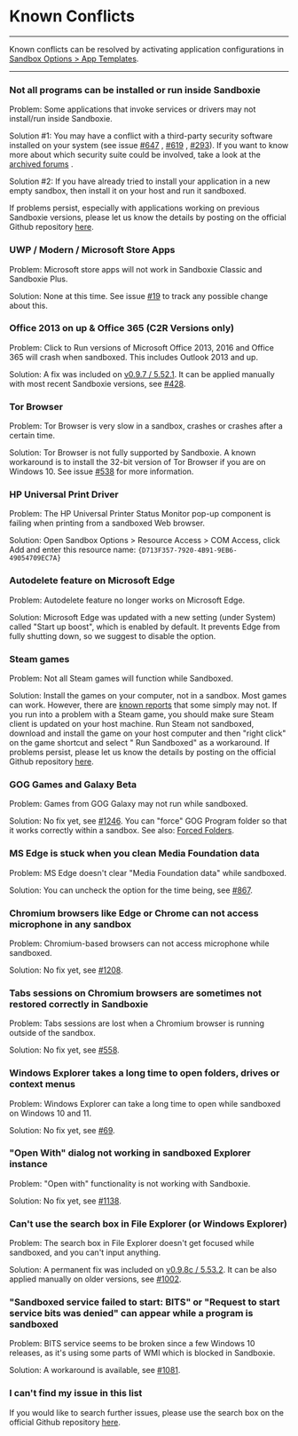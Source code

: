 # Known Conflicts

* * *
Known conflicts can be resolved by activating application configurations
in [Sandbox Options > App Templates](SP_SBOptions_AppTemplates.md).
* * *

### Not all programs can be installed or run inside Sandboxie

Problem: Some applications that invoke services or drivers may not install/run inside Sandboxie.

Solution #1: You may have a conflict with a third-party security software installed on your system (see
issue [#647](https://github.com/sandboxie-plus/Sandboxie/issues/647)
, [#619](https://github.com/sandboxie-plus/Sandboxie/issues/619)
, [#293](https://github.com/sandboxie-plus/Sandboxie/issues/293)). If you want to know more about which security suite
could be involved, take a look at
the [archived forums](https://sandboxie-website-archive.github.io/www.sandboxie.com/old-forums/viewtopica726a726.html?f=11&t=21539)
.

Solution #2: If you have already tried to install your application in a new empty sandbox, then install it on your host
and run it sandboxed.

If problems persist, especially with applications working on previous Sandboxie versions, please let us know the details
by posting on the official Github repository [here](https://github.com/sandboxie-plus/Sandboxie/issues).

### UWP / Modern / Microsoft Store Apps

Problem: Microsoft store apps will not work in Sandboxie Classic and Sandboxie Plus.

Solution: None at this time. See issue [#19](https://github.com/sandboxie-plus/Sandboxie/issues/19) to track any
possible change about this.

### Office 2013 on up & Office 365 (C2R Versions only)

Problem: Click to Run versions of Microsoft Office 2013, 2016 and Office 365 will crash when sandboxed. This includes
Outlook 2013 and up.

Solution: A fix was included on [v0.9.7 / 5.52.1](https://github.com/sandboxie-plus/Sandboxie/releases/tag/0.9.7). It
can be applied manually with most recent Sandboxie versions,
see [#428](https://github.com/sandboxie-plus/Sandboxie/issues/428#issuecomment-932708577).

### Tor Browser

Problem: Tor Browser is very slow in a sandbox, crashes or crashes after a certain time.

Solution: Tor Browser is not fully supported by Sandboxie. A known workaround is to install the 32-bit version of Tor
Browser if you are on Windows 10. See issue [#538](https://github.com/sandboxie-plus/Sandboxie/issues/538) for more
information.

### HP Universal Print Driver

Problem: The HP Universal Printer Status Monitor pop-up component is failing when printing from a sandboxed Web browser.

Solution: Open Sandbox Options > Resource Access > COM Access, click Add and enter this resource name:
`{D713F357-7920-4B91-9EB6-49054709EC7A}`

### Autodelete feature on Microsoft Edge

Problem: Autodelete feature no longer works on Microsoft Edge.

Solution: Microsoft Edge was updated with a new setting (under System) called "Start up boost", which is enabled by
default. It prevents Edge from fully shutting down, so we suggest to disable the option.

### Steam games

Problem: Not all Steam games will function while Sandboxed.

Solution: Install the games on your computer, not in a sandbox. Most games can work. However, there
are [known reports](https://github.com/sandboxie-plus/Sandboxie/labels/game%20issue) that some simply may not. If you
run into a problem with a Steam game, you should make sure Steam client is updated on your host machine. Run Steam not
sandboxed, download and install the game on your host computer and then "right click" on the game shortcut and select "
Run Sandboxed" as a workaround. If problems persist, please let us know the details by posting on the official Github
repository [here](https://github.com/sandboxie-plus/Sandboxie/issues).

### GOG Games and Galaxy Beta

Problem: Games from GOG Galaxy may not run while sandboxed.

Solution: No fix yet, see [#1246](https://github.com/sandboxie-plus/Sandboxie/issues/1246). You can "force" GOG Program
folder so that it works correctly within a sandbox. See also: [Forced Folders](SP_ForcedFolderProcess.md#forced-folders).

### MS Edge is stuck when you clean Media Foundation data

Problem: MS Edge doesn't clear "Media Foundation data" while sandboxed.

Solution: You can uncheck the option for the time being,
see [#867](https://github.com/sandboxie-plus/Sandboxie/issues/867).

### Chromium browsers like Edge or Chrome can not access microphone in any sandbox

Problem: Chromium-based browsers can not access microphone while sandboxed.

Solution: No fix yet, see [#1208](https://github.com/sandboxie-plus/Sandboxie/issues/1208).

### Tabs sessions on Chromium browsers are sometimes not restored correctly in Sandboxie

Problem: Tabs sessions are lost when a Chromium browser is running outside of the sandbox.

Solution: No fix yet, see [#558](https://github.com/sandboxie-plus/Sandboxie/issues/558).

### Windows Explorer takes a long time to open folders, drives or context menus

Problem: Windows Explorer can take a long time to open while sandboxed on Windows 10 and 11.

Solution: No fix yet, see [#69](https://github.com/sandboxie-plus/Sandboxie/issues/69).

### "Open With" dialog not working in sandboxed Explorer instance

Problem: "Open with" functionality is not working with Sandboxie.

Solution: No fix yet, see [#1138](https://github.com/sandboxie-plus/Sandboxie/issues/1138).

### Can't use the search box in File Explorer (or Windows Explorer)

Problem: The search box in File Explorer doesn't get focused while sandboxed, and you can't input anything.

Solution: A permanent fix was included
on [v0.9.8c / 5.53.2](https://github.com/sandboxie-plus/Sandboxie/releases/tag/0.9.8c). It can be also applied manually
on older versions, see [#1002](https://github.com/sandboxie-plus/Sandboxie/issues/1002).

### "Sandboxed service failed to start: BITS" or "Request to start service bits was denied" can appear while a program is sandboxed

Problem: BITS service seems to be broken since a few Windows 10 releases, as it's using some parts of WMI which is
blocked in Sandboxie.

Solution: A workaround is available,
see [#1081](https://github.com/sandboxie-plus/Sandboxie/issues/1081#issuecomment-933021149).

### I can't find my issue in this list

If you would like to search further issues, please use the search box on the official Github
repository [here](https://github.com/sandboxie-plus/Sandboxie/issues).
